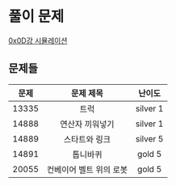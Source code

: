 # 풀이 문제

[0x0D강 시뮬레이션](https://www.acmicpc.net/workbook/view/7316)

## 문제들

| 문제  |        문제 제목        |  난이도  |
| :---: | :---------------------: | :------: |
| 13335 |          트럭           | silver 1 |
| 14888 |     연산자 끼워넣기     | silver 1 |
| 14889 |      스타트와 링크      | silver 5 |
| 14891 |        톱니바퀴         |  gold 5  |
| 20055 | 컨베이어 벨트 위의 로봇 |  gold 5  |
